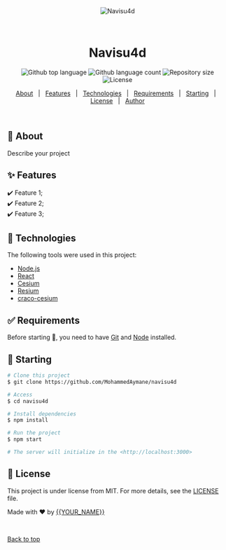 <div align="center" id="top"> 
  <img src="./.github/app.gif" alt="Navisu4d" />

&#xa0;

  <!-- <a href="https://navisu4d.netlify.app">Demo</a> -->
</div>

<h1 align="center">Navisu4d</h1>

<p align="center">
  <img alt="Github top language" src="https://img.shields.io/github/languages/top/{{YOUR_GITHUB_USERNAME}}/navisu4d?color=56BEB8">

  <img alt="Github language count" src="https://img.shields.io/github/languages/count/{{YOUR_GITHUB_USERNAME}}/navisu4d?color=56BEB8">

  <img alt="Repository size" src="https://img.shields.io/github/repo-size/{{YOUR_GITHUB_USERNAME}}/navisu4d?color=56BEB8">

  <img alt="License" src="https://img.shields.io/github/license/{{YOUR_GITHUB_USERNAME}}/navisu4d?color=56BEB8">

  <!-- <img alt="Github issues" src="https://img.shields.io/github/issues/{{YOUR_GITHUB_USERNAME}}/navisu4d?color=56BEB8" /> -->

  <!-- <img alt="Github forks" src="https://img.shields.io/github/forks/{{YOUR_GITHUB_USERNAME}}/navisu4d?color=56BEB8" /> -->

  <!-- <img alt="Github stars" src="https://img.shields.io/github/stars/{{YOUR_GITHUB_USERNAME}}/navisu4d?color=56BEB8" /> -->
</p>

<!-- Status -->

<!-- <h4 align="center">
	🚧  Navisu4d 🚀 Under construction...  🚧
</h4>

<hr> -->

<p align="center">
  <a href="#dart-about">About</a> &#xa0; | &#xa0; 
  <a href="#sparkles-features">Features</a> &#xa0; | &#xa0;
  <a href="#rocket-technologies">Technologies</a> &#xa0; | &#xa0;
  <a href="#white_check_mark-requirements">Requirements</a> &#xa0; | &#xa0;
  <a href="#checkered_flag-starting">Starting</a> &#xa0; | &#xa0;
  <a href="#memo-license">License</a> &#xa0; | &#xa0;
  <a href="https://github.com/{{YOUR_GITHUB_USERNAME}}" target="_blank">Author</a>
</p>

<br>

## :dart: About

Describe your project

## :sparkles: Features

:heavy_check_mark: Feature 1;\
:heavy_check_mark: Feature 2;\
:heavy_check_mark: Feature 3;

## :rocket: Technologies

The following tools were used in this project:

- [Node.js](https://nodejs.org/en/)
- [React](https://pt-br.reactjs.org/)
- [Cesium](https://cesium.com/)
- [Resium](https://resium.reearth.io/)
- [craco-cesium](https://github.com/reearth/craco-cesium)

## :white_check_mark: Requirements

Before starting :checkered_flag:, you need to have [Git](https://git-scm.com) and [Node](https://nodejs.org/en/) installed.

## :checkered_flag: Starting

```bash
# Clone this project
$ git clone https://github.com/MohammedAymane/navisu4d

# Access
$ cd navisu4d

# Install dependencies
$ npm install

# Run the project
$ npm start

# The server will initialize in the <http://localhost:3000>
```

## :memo: License

This project is under license from MIT. For more details, see the [LICENSE](LICENSE.md) file.

Made with :heart: by <a href="https://github.com/{{YOUR_GITHUB_USERNAME}}" target="_blank">{{YOUR_NAME}}</a>

&#xa0;

<a href="#top">Back to top</a>
